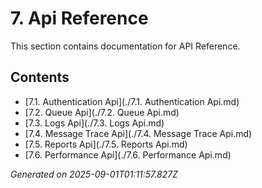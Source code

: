 # 7. Api Reference

This section contains documentation for API Reference.

## Contents

- [7.1. Authentication Api](./7.1. Authentication Api.md)
- [7.2. Queue Api](./7.2. Queue Api.md)
- [7.3. Logs Api](./7.3. Logs Api.md)
- [7.4. Message Trace Api](./7.4. Message Trace Api.md)
- [7.5. Reports Api](./7.5. Reports Api.md)
- [7.6. Performance Api](./7.6. Performance Api.md)

*Generated on 2025-09-01T01:11:57.827Z*
